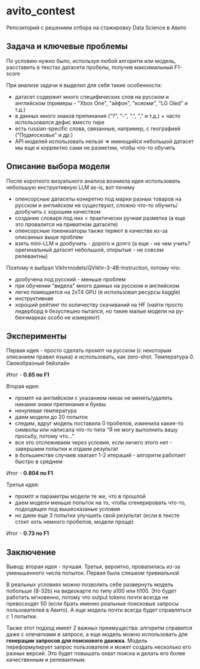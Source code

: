 # avito_contest
Репозиторий с решением отбора на стажировку Data Science в Авито

## Задача и ключевые проблемы
По условию нужно было, используя любой алгоритм или модель, расставить в текстах датасета пробелы, получив максимальный F1-score

При анализе задачи я выделил для себя такие особенности:
* датасет содержит много специфических слов на русском и английском (примеры - "Xbox One", "айфон", "ксяоми", "LG Oled" и т.д.)
* в данных много знаков препинания ("?", "-", ".", "," и т.д.) + часто использовался дефис вместо тире
* есть russian-specific слова, связанные, например, с географией ("Подмосковье" и др.)
* API моделей использовать нельзя => имеющийся небольшой датасет мы еще и корректно сами не разметим, чтобы что-то обучить

## Описание выбора модели

После короткого визуального анализа возникла идея использовать небольшую инструктивную LLM as-is, вот почему
* опенсорсные датасеты конкретно под марки разных товаров на русском и английском не существуют, сложно что-то обучить/дообучить с хорошим качеством
* создание словаря под них = практически ручная разметка (а еще это провалится на приватном датасете)
* опенсорсные токенизаторы также теряют в качестве из-за описанных выше проблем
* взять mini-LLM и дообучить - дорого и долго (а еще - на чем учить? оригинальный датасет небольшой, открытые - не совсем релевантны)

Поэтому я выбрал Vikhrmodels/QVikhr-3-4B-Instruction, потому что:
* дообучена под русский - меньше проблем
* при обучении "видела" много данных на русском и английском
* легко помещается на 2xT4 GPU (я использовал ресурсы kaggle)
* инструктивная
* хороший рейтинг по количеству скачиваний на HF (найти просто лидерборд я безуспешно пытался, но такие малые модели на ру-бенчмарках особо не измеряют)

## Эксперименты

Первая идея - просто сделать промпт на русском (с некоторым описанием правил языка) и использовать, как zero-shot. Температура 0. Своеобразный бейзлайн

Итог - **0.65 по F1**

Вторая идея:
* промпт на английском с указанием никак не менять/удалять никакие знаки препинания и буквы
* ненулевая температура
* даем модели до 20 попыток
* следим, вдруг модель поставила 0 пробелов, изменила какие-то символы или написала что-то типа "Я не могу выполнить вашу просьбу, потому что..."
* все это отслеживаем через условия, если ничего этого нет - завершаем попытки и отдаем результат
* в большинстве случаев хватает 1-2 итераций - алгоритм работает быстро в среднем

Итог - **0.804 по F1**

Третья идея:
* промпт и параметры модели те же, что в прошлой
* даем модели меньше попыток на то, чтобы сгенерировать что-то, подходящее под вышесказаные условия
* но даем еще 3 попытки улучшить свой результат (если в тексте стоит хоть немного пробелов, модели проще)

Итог - **0.73 по F1**

## Заключение
Вывод: вторая идея - лучшая. Третья, вероятно, провалилась из-за уменьшенного числа попыток. Первая была слишком тривиальной

В реальных условиях можно позволить себе развернуть модель побольше (8-32b) на видеокарте по типу a100 или h100. Это будет работать мгновенно, потому что output tokens почти всегда не превосходят 50 (если брать именно реальные поисковые запросы пользователей в Авито). А еще модель почти всегда будет справляться с 1 попытки.

Также этот подход имеет 2 важных преимущества: алгоритм справится даже с опечатками в запросе, а еще модель можно использовать для **генерации запросов для поискового движка**. Модель переформулирует запрос пользователя и может создать несколько его разных версий. Это будет повышать охват поиска и делать его более качественным и релевантным. 



